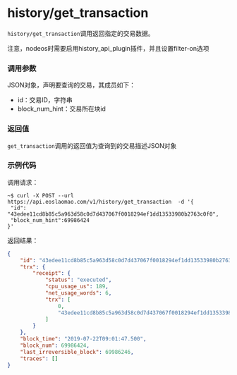# history/get_transaction

`history/get_transaction`调用返回指定的交易数据。

注意，nodeos时需要启用history_api_plugin插件，并且设置filter-on选项

### 调用参数
JSON对象，声明要查询的交易，其成员如下：

- id：交易ID，字符串
- block_num_hint：交易所在块id

### 返回值
`get_transaction`调用的返回值为查询到的交易描述JSON对象

### 示例代码
调用请求：
```shell
~$ curl -X POST --url https://api.eoslaomao.com/v1/history/get_transaction  -d '{
 "id": "43edee11cd8b85c5a963d58c0d7d437067f0018294ef1dd13533980b2763c0f0",
 "block_num_hint":69986424
}'
```

返回结果：
```json
{
    "id": "43edee11cd8b85c5a963d58c0d7d437067f0018294ef1dd13533980b2763c0f0",
    "trx": {
        "receipt": {
            "status": "executed",
            "cpu_usage_us": 189,
            "net_usage_words": 6,
            "trx": [
                0,
                "43edee11cd8b85c5a963d58c0d7d437067f0018294ef1dd13533980b2763c0f0"
            ]
        }
    },
    "block_time": "2019-07-22T09:01:47.500",
    "block_num": 69986424,
    "last_irreversible_block": 69986246,
    "traces": []
}
```